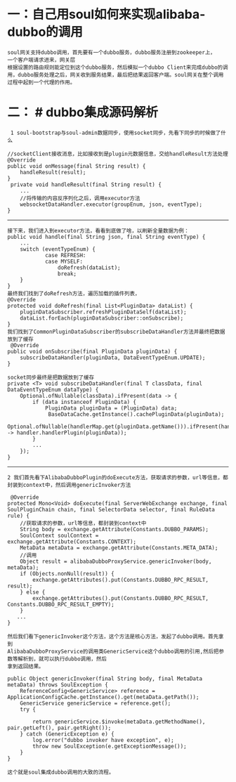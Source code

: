 # 一：自己用soul如何来实现alibaba-dubbo的调用 #
	soul网关支持dubbo调用，首先要有一个dubbo服务，dubbo服务注册到zookeeper上，            一个客户端请求进来，网关层
	根据设置的路由规则能定位到这个dubbo服务，然后模拟一个dubbo Client来完成dubbo的调用，dubbo服务处理之后，网关收到服务结果，最后把结果返回客户端。soul网关在整个调用过程中起到一个代理的作用。	

# 二： # dubbo集成源码解析
	 1 soul-bootstrap与soul-admin数据同步，使用socket同步，先看下同步的时候做了什么 
	
	//socketClient接收消息，比如接收到是plugin元数据信息，交给handleResult方法处理
	@Override
    public void onMessage(final String result) {
        handleResult(result);
    }
	 private void handleResult(final String result) {
        ...
		//将传输的内容反序列化之后，调用executor方法
        websocketDataHandler.executor(groupEnum, json, eventType);
    }
	

----------

	接下来，我们进入到executor方法，看看到底做了啥，以刷新全量数据为例：
	public void handle(final String json, final String eventType) {
		...
        switch (eventTypeEnum) {
                case REFRESH:
                case MYSELF:
                    doRefresh(dataList);
                    break;
		}
	}	
	最终我们找到了doRefresh方法，遍历加载的插件列表，
	@Override
    protected void doRefresh(final List<PluginData> dataList) {
        pluginDataSubscriber.refreshPluginDataSelf(dataList);
        dataList.forEach(pluginDataSubscriber::onSubscribe);
    }
	我们找到了CommonPluginDataSubscriber的subscribeDataHandler方法并最终把数据放到了缓存
	 @Override
    public void onSubscribe(final PluginData pluginData) {
        subscribeDataHandler(pluginData, DataEventTypeEnum.UPDATE);
    }
	
	socket同步最终是把数据放到了缓存
	private <T> void subscribeDataHandler(final T classData, final DataEventTypeEnum dataType) {
        Optional.ofNullable(classData).ifPresent(data -> {
            if (data instanceof PluginData) {
                PluginData pluginData = (PluginData) data;
                 BaseDataCache.getInstance().cachePluginData(pluginData);
                    Optional.ofNullable(handlerMap.get(pluginData.getName())).ifPresent(handler -> handler.handlerPlugin(pluginData));
            }
			...
        });
    }
	

----------
	2 我们首先看下AlibabaDubboPlugin的doExecute方法，获取请求的参数，url等信息，都封装到context中，然后调用genericInvoker方法

	 @Override
    protected Mono<Void> doExecute(final ServerWebExchange exchange, final SoulPluginChain chain, final SelectorData selector, final RuleData rule) {
		//获取请求的参数，url等信息，都封装到context中
        String body = exchange.getAttribute(Constants.DUBBO_PARAMS);
        SoulContext soulContext = exchange.getAttribute(Constants.CONTEXT);
        MetaData metaData = exchange.getAttribute(Constants.META_DATA);
        //调用
        Object result = alibabaDubboProxyService.genericInvoker(body, metaData);
        if (Objects.nonNull(result)) {
            exchange.getAttributes().put(Constants.DUBBO_RPC_RESULT, result);
        } else {
            exchange.getAttributes().put(Constants.DUBBO_RPC_RESULT, Constants.DUBBO_RPC_RESULT_EMPTY);
        }
       ...
    }

	然后我们看下genericInvoker这个方法，这个方法是核心方法，发起了dubbo调用。首先拿到
	AlibabaDubboProxyService的调用类GenericService这个dubbo调用的引用,然后把参数等解析到，就可以执行dubbo调用，然后
	拿到返回结果。

	public Object genericInvoker(final String body, final MetaData metaData) throws SoulException {
        ReferenceConfig<GenericService> reference = ApplicationConfigCache.getInstance().get(metaData.getPath());
        GenericService genericService = reference.get();
        try {
            
            return genericService.$invoke(metaData.getMethodName(), pair.getLeft(), pair.getRight());
        } catch (GenericException e) {
            log.error("dubbo invoker have exception", e);
            throw new SoulException(e.getExceptionMessage());
        }
    }

	这个就是soul集成dubbo调用的大致的流程。